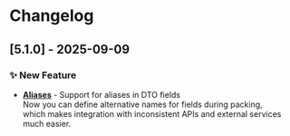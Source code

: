 # Changelog

## [5.1.0] - 2025-09-09

### ✨ New Feature
- **[Aliases](https://github.com/PerfilovStanislav/php-dto-packer/blob/master/example/Family.php#L11)** - Support for aliases in DTO fields  
  Now you can define alternative names for fields during packing,  
  which makes integration with inconsistent APIs and external services much easier.
